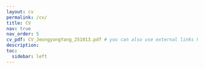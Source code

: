 ```yaml
---
layout: cv
permalink: /cv/
title: CV
nav: true
nav_order: 5
cv_pdf: CV_JeongyongYang_251013.pdf # you can also use external links here
description:
toc:
  sidebar: left
---
```

